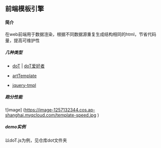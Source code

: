 ## 前端模板引擎

#### 简介

在web前端用于数据渲染，根据不同数据源重复生成结构相同的html，节省代码量，提高可维护性

##### 几种类型

- [doT](https://github.com/olado/doT)  | [doT爱好者](http://dotjs.cn/)

- [artTemplate](https://github.com/aui/artTemplate)

- [jquery-tmpl](http://github.com/jquery/jquery-tmpl)

##### 跑分性能

![image] (https://image-1257132344.cos.ap-shanghai.myqcloud.com/template-speed.jpg )

##### demo实例

以doT.js为例，见仓库dot文件夹
